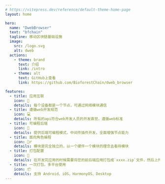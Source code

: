 ```yaml
---
# https://vitepress.dev/reference/default-theme-home-page
layout: home

hero:
  name: "DwebBrowser"
  text: "bfchain"
  tagline: 移动区块链基础设施
  image:
    src: /logo.svg
    alt: dweb
  actions:
    - theme: brand
      text: 介绍
      link: /intro
    - theme: alt
      text: GitHub上查看
      link: https://github.com/BioforestChain/dweb_browser

features:
  - title: 应用互联
    icon: 🔗
    details: 每个设备都是一个节点，可通过网络模块通信
  - title: 遵循web开发规范
    icon: 💻
    details: 所有的api符合web开发人员的开发直觉，遵循web标准
  - title: 可编程后端
    icon: 🐉
    details: 提供后端可编程模式，中间件插件开发，全面增强节点能力
  - title: 面向角色编程
    icon: 🧘‍♂️
    details: 模块是完全独立的，以一个硬件一个模块的理念去看待模块
  - title: 打包配置
    icon: 👾
    details: 在开发完应用的时候需要将您的前后端应用打包成`xxxx.zip`文件，然后上传到任何地方
  - title: 一次打包，多平台使用
    icon: 📦
    details: 支持 Android、iOS、HarmonyOS、Desktop
---
```

